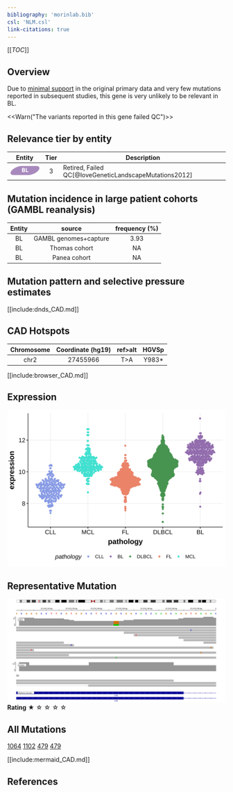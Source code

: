 ```yaml
---
bibliography: 'morinlab.bib'
csl: 'NLM.csl'
link-citations: true
---
```

[[_TOC_]]

## Overview

Due to [minimal support](CAD#representative-mutation) in the original primary data and very few mutations reported in subsequent studies, this gene is very unlikely to be relevant in BL. 

<<Warn("The variants reported in this gene failed QC")>>


## Relevance tier by entity

|Entity|Tier|Description                           |
|:------:|:----:|--------------------------------------|
|![BL](images/icons/BL_tier2.png)    |3   |Retired, Failed QC[@loveGeneticLandscapeMutations2012]|

## Mutation incidence in large patient cohorts (GAMBL reanalysis)

|Entity|source               |frequency (%)|
|:------:|:---------------------:|:-------------:|
|BL    |GAMBL genomes+capture|3.93         |
|BL    |Thomas cohort        |  NA         |
|BL    |Panea cohort         |  NA         |

## Mutation pattern and selective pressure estimates

[[include:dnds_CAD.md]]




## CAD Hotspots

| Chromosome |Coordinate (hg19) | ref>alt | HGVSp | 
 | :---:| :---: | :--: | :---: |
| chr2 | 27455966 | T>A | Y983* |

[[include:browser_CAD.md]]

## Expression
![](images/gene_expression/CAD_by_pathology.svg)
<!-- ORIGIN: loveGeneticLandscapeMutations2012 -->
<!-- BL: loveGeneticLandscapeMutations2012 -->

## Representative Mutation
![](primary/Love_CAD.svg)
**Rating**
&starf; &star; &star; &star; &star;

## All Mutations

[1064](https://www.bcgsc.ca/downloads/morinlab/GAMBL/Love/1064_reports.html)
[1102](https://www.bcgsc.ca/downloads/morinlab/GAMBL/Love/1102_reports.html)
[479](https://www.bcgsc.ca/downloads/morinlab/GAMBL/Love/479_reports.html)
[479](https://www.bcgsc.ca/downloads/morinlab/GAMBL/Love/479_reports.html)

[[include:mermaid_CAD.md]]

## References

